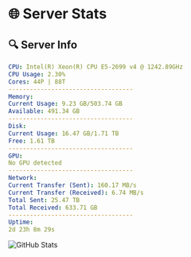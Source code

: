 # 🌐 Server Stats
## 🔍 Server Info
```yaml
CPU: Intel(R) Xeon(R) CPU E5-2699 v4 @ 1242.89GHz
CPU Usage: 2.30%
Cores: 44P | 88T
-----------------------------------
Memory:
Current Usage: 9.23 GB/503.74 GB
Available: 491.34 GB
-----------------------------------
Disk:
Current Usage: 16.47 GB/1.71 TB
Free: 1.61 TB
-----------------------------------
GPU:
No GPU detected
-----------------------------------
Network:
Current Transfer (Sent): 160.17 MB/s
Current Transfer (Received): 6.74 MB/s
Total Sent: 25.47 TB
Total Received: 633.71 GB
-----------------------------------
Uptime:
2d 23h 8m 29s
```
![GitHub Stats](https://img.shields.io/badge/Updated-2025-02-10_21:51:47-blue)